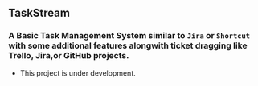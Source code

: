 ## TaskStream

### A Basic Task Management System similar to `Jira` or `Shortcut` with some additional features alongwith ticket dragging like Trello, Jira,or GitHub projects.

- This project is under development.
